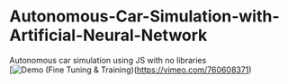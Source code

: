 # Autonomous-Car-Simulation-with-Artificial-Neural-Network<br/>
Autonomous car simulation using JS with no libraries<br/>
[![Demo (Fine Tuning & Training)](https://drive.google.com/file/d/1bUAhMtCR383AgHNqBdkvE8qRVCF8Q922/view?usp=sharing)(https://vimeo.com/760608371)
